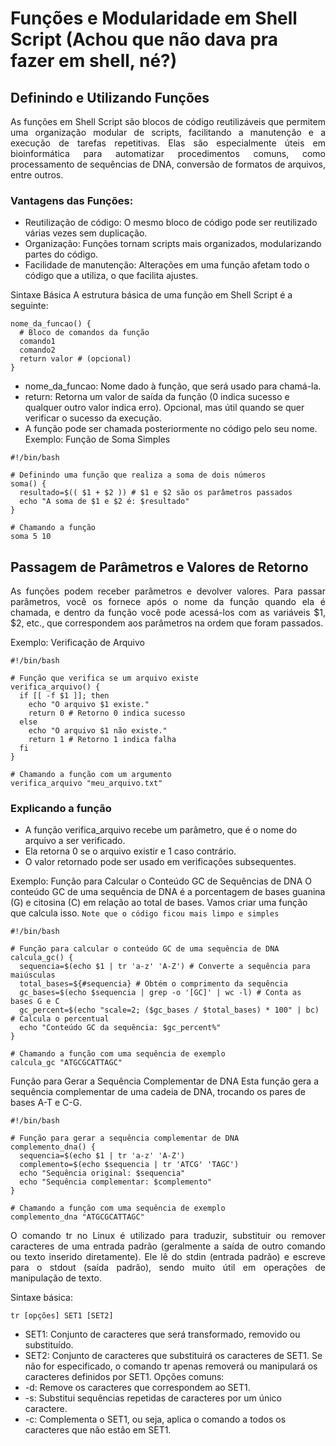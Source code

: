 # Funções e Modularidade em Shell Script (Achou que não dava pra fazer em shell, né?)
## Definindo e Utilizando Funções
<p align="justify">As funções em Shell Script são blocos de código reutilizáveis que permitem uma organização modular de scripts, facilitando a manutenção e a execução de tarefas repetitivas. Elas são especialmente úteis em bioinformática para automatizar procedimentos comuns, como processamento de sequências de DNA, conversão de formatos de arquivos, entre outros.</p>

### Vantagens das Funções:
- Reutilização de código: O mesmo bloco de código pode ser reutilizado várias vezes sem duplicação.
- Organização: Funções tornam scripts mais organizados, modularizando partes do código.
- Facilidade de manutenção: Alterações em uma função afetam todo o código que a utiliza, o que facilita ajustes.

Sintaxe Básica
A estrutura básica de uma função em Shell Script é a seguinte:
```
nome_da_funcao() {
  # Bloco de comandos da função
  comando1
  comando2
  return valor # (opcional)
}
```
- nome_da_funcao: Nome dado à função, que será usado para chamá-la.
- return: Retorna um valor de saída da função (0 indica sucesso e qualquer outro valor indica erro). Opcional, mas útil quando se quer verificar o sucesso da execução.
- A função pode ser chamada posteriormente no código pelo seu nome.
Exemplo: Função de Soma Simples

```
#!/bin/bash

# Definindo uma função que realiza a soma de dois números
soma() {
  resultado=$(( $1 + $2 )) # $1 e $2 são os parâmetros passados
  echo "A soma de $1 e $2 é: $resultado"
}

# Chamando a função
soma 5 10
```

## Passagem de Parâmetros e Valores de Retorno
<p align="justify">As funções podem receber parâmetros e devolver valores. Para passar parâmetros, você os fornece após o nome da função quando ela é chamada, e dentro da função você pode acessá-los com as variáveis $1, $2, etc., que correspondem aos parâmetros na ordem que foram passados.</p>

Exemplo: Verificação de Arquivo
```
#!/bin/bash

# Função que verifica se um arquivo existe
verifica_arquivo() {
  if [[ -f $1 ]]; then
    echo "O arquivo $1 existe."
    return 0 # Retorno 0 indica sucesso
  else
    echo "O arquivo $1 não existe."
    return 1 # Retorno 1 indica falha
  fi
}

# Chamando a função com um argumento
verifica_arquivo "meu_arquivo.txt"
```
### Explicando a função
- A função verifica_arquivo recebe um parâmetro, que é o nome do arquivo a ser verificado.
- Ela retorna 0 se o arquivo existir e 1 caso contrário.
- O valor retornado pode ser usado em verificações subsequentes.

Exemplo: Função para Calcular o Conteúdo GC de Sequências de DNA
O conteúdo GC de uma sequência de DNA é a porcentagem de bases guanina (G) e citosina (C) em relação ao total de bases. Vamos criar uma função que calcula isso.
`Note que o código ficou mais limpo e simples`
```
#!/bin/bash

# Função para calcular o conteúdo GC de uma sequência de DNA
calcula_gc() {
  sequencia=$(echo $1 | tr 'a-z' 'A-Z') # Converte a sequência para maiúsculas
  total_bases=${#sequencia} # Obtém o comprimento da sequência
  gc_bases=$(echo $sequencia | grep -o '[GC]' | wc -l) # Conta as bases G e C
  gc_percent=$(echo "scale=2; ($gc_bases / $total_bases) * 100" | bc) # Calcula o percentual
  echo "Conteúdo GC da sequência: $gc_percent%"
}

# Chamando a função com uma sequência de exemplo
calcula_gc "ATGCGCATTAGC"
```

Função para Gerar a Sequência Complementar de DNA
Esta função gera a sequência complementar de uma cadeia de DNA, trocando os pares de bases A-T e C-G.
```
#!/bin/bash

# Função para gerar a sequência complementar de DNA
complemento_dna() {
  sequencia=$(echo $1 | tr 'a-z' 'A-Z')
  complemento=$(echo $sequencia | tr 'ATCG' 'TAGC')
  echo "Sequência original: $sequencia"
  echo "Sequência complementar: $complemento"
}

# Chamando a função com uma sequência de exemplo
complemento_dna "ATGCGCATTAGC"
```

<p align="justify">O comando tr no Linux é utilizado para traduzir, substituir ou remover caracteres de uma entrada padrão (geralmente a saída de outro comando ou texto inserido diretamente). Ele lê do stdin (entrada padrão) e escreve para o stdout (saída padrão), sendo muito útil em operações de manipulação de texto.</p>

Sintaxe básica:
```
tr [opções] SET1 [SET2]
```
- SET1: Conjunto de caracteres que será transformado, removido ou substituído.
- SET2: Conjunto de caracteres que substituirá os caracteres de SET1. Se não for especificado, o comando tr apenas removerá ou manipulará os caracteres definidos por SET1.
Opções comuns:
- -d: Remove os caracteres que correspondem ao SET1.
- -s: Substitui sequências repetidas de caracteres por um único caractere.
- -c: Complementa o SET1, ou seja, aplica o comando a todos os caracteres que não estão em SET1.
  
